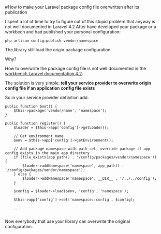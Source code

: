 #How to make your Laravel package config file overwritten after its publication

I spent a lot of time to try to figure out of this stupid problem that anyway is not well documented in Laravel 4.2
After have developed your package or a workbech and had published your personal configuration:
```
php artisan config:publish vendor/namespace
```
The library still load the origin package configuration.

Why?

How to overwrite the package config file is not well documented in the [workbench Laravel documentation 4.2](http://laravel.com/docs/4.2/packages).

The solution is very simple: **tell your service provider to overwrite origin config file if an application config file exists**

So in your service provider definition add:
```
public function boot() {
    $this->package('vendor/name', 'namespace');
}
    
public function register() {
    $loader = $this->app['config']->getLoader();

    // Get environment name
    $env = $this->app['config']->getEnvironment();

    // Add package namespace with path set, override package if app config exists in the main app directory
    if (file_exists(app_path() . '/config/packages/vendor/namespace')) {
        $loader->addNamespace('namespace', app_path() . '/config/packages/vendor/namespace');
    } else {
        $loader->addNamespace('namespace', __DIR__ . '/../../config');
    }

    $config = $loader->load($env, 'config', 'namespace');

    $this->app['config']->set('namespace::config', $config);
      
    ...  
    
```
    
Now everybody that use your library can overwrite the original configuration.
